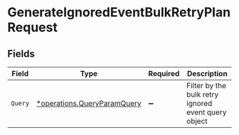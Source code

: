 # GenerateIgnoredEventBulkRetryPlanRequest


## Fields

| Field                                                                     | Type                                                                      | Required                                                                  | Description                                                               |
| ------------------------------------------------------------------------- | ------------------------------------------------------------------------- | ------------------------------------------------------------------------- | ------------------------------------------------------------------------- |
| `Query`                                                                   | [*operations.QueryParamQuery](../../models/operations/queryparamquery.md) | :heavy_minus_sign:                                                        | Filter by the bulk retry ignored event query object                       |